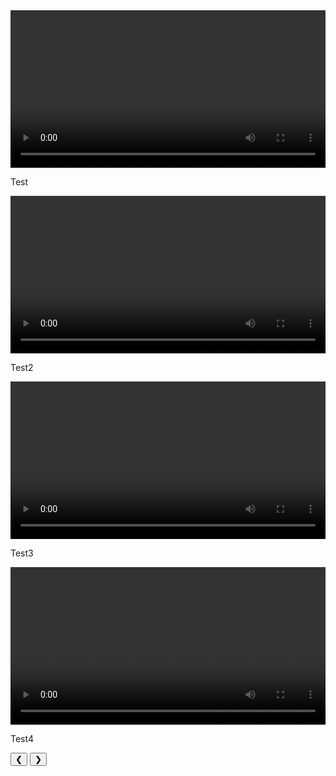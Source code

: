 <div markdown="0">
    <div class="slideshow-container">
        <div class="mySlides_vid">
            <video style="width:100%" loading="lazy" controls>
                <source src="/images/projects/dcit_bootcamp/videos/maze_success.mp4" type="video/mp4">
                Your browser does not support the video tag.
            </video>
            <p>Test</p>
        </div>
        <div class="mySlides_vid">
            <video style="width:100%" loading="lazy" controls>
                <source src="/images/projects/dcit_bootcamp/videos/maze_success2.mp4" type="video/mp4">
                Your browser does not support the video tag.
            </video>
            <p>Test2</p>
        </div>
        <div class="mySlides_vid">
            <video style="width:100%" loading="lazy" controls>
                <source src="/images/projects/dcit_bootcamp/videos/creating_path.mp4" type="video/mp4">
                Your browser does not support the video tag.
            </video>
            <p>Test3</p>
        </div>
        <div class="mySlides_vid">
            <video style="width:100%" loading="lazy" controls>
                <source src="/images/projects/dcit_bootcamp/videos/bot_humans.mp4" type="video/mp4">
                Your browser does not support the video tag.
            </video>
            <p>Test4</p>
        </div>
        <button class="prev_vid" onclick="plusDivs(-1)">&#10094;</button>
        <button class="next_vid" onclick="plusDivs(1)">&#10095;</button>
    </div>
</div>

<script>
var slideIndex = 1;
showDivs(slideIndex);

function plusDivs(n) {
  showDivs(slideIndex += n);
}

function showDivs(n) {
  var i;
  var x = document.getElementsByClassName("mySlides_vid");
  if (n > x.length) {slideIndex = 1}
  if (n < 1) {slideIndex = x.length}
  for (i = 0; i < x.length; i++) {
    x[i].style.display = "none";  
  }
  x[slideIndex-1].style.display = "block";  
}

</script>

